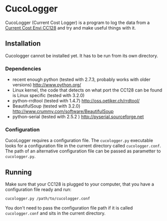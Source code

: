# CucoLogger

CucoLogger (Current Cost Logger) is a program to log the data from a [Current
Cost Envi CC128][1] and try and make useful things with it.

[1]: http://currentcost.com/product-envi.html

## Installation

Cucologger cannot be installed yet. It has to be run from its own directory.

### Dependencies

 - recent enough python (tested with 2.7.3, probably works with older versions)
   http://www.python.org/
 - Linux kernel, the code that detects on what port the CC128 can be found is
   Linux specific (tested with 3.2.0)
 - python-rrdtool (tested with 1.4.7) http://oss.oetiker.ch/rrdtool/
 - BeautifulSoup (tested with 3.2.0)
   http://www.crummy.com/software/BeautifulSoup
 - python-serial (tested with 2.5.2 ) http://pyserial.sourceforge.net

### Configuration

CucoLogger requires a configuration file. The `cucologger.py` executable looks
for a configuration file in the current directory called `cucologger.conf`.
The path of an alternative configuration file can be passed as parametter to
`cucologger.py`.

## Running

Make sure that your CC128 is plugged to your computer, that you have a
configuration file ready and run:

    cucologger.py /path/to/cucologger.conf

You don't need to pass the configuration file path if it is called
`cucologger.conf` and sits in the current directory.
